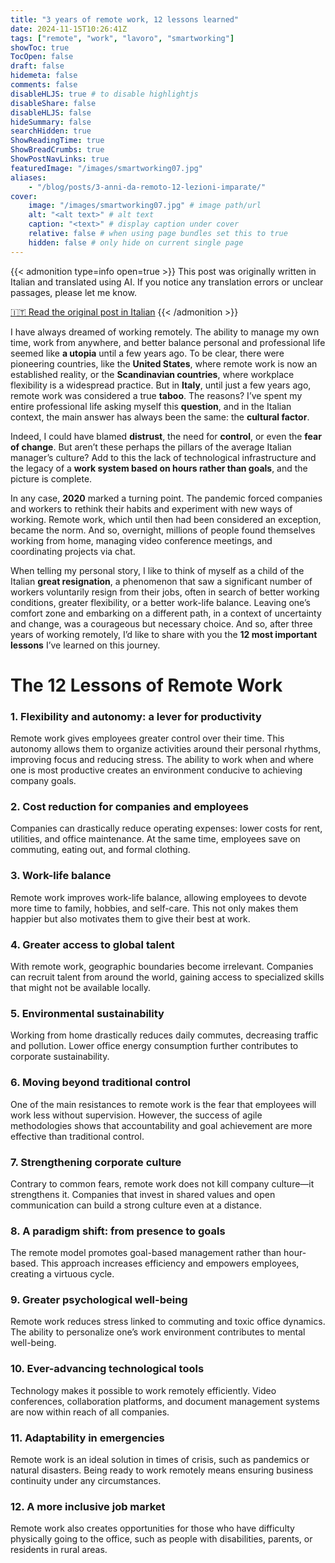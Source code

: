 ```yaml
---
title: "3 years of remote work, 12 lessons learned"
date: 2024-11-15T10:26:41Z
tags: ["remote", "work", "lavoro", "smartworking"]
showToc: true
TocOpen: false
draft: false
hidemeta: false
comments: false
disableHLJS: true # to disable highlightjs
disableShare: false
disableHLJS: false
hideSummary: false
searchHidden: true
ShowReadingTime: true
ShowBreadCrumbs: true
ShowPostNavLinks: true
featuredImage: "/images/smartworking07.jpg"
aliases: 
    - "/blog/posts/3-anni-da-remoto-12-lezioni-imparate/"
cover:
    image: "/images/smartworking07.jpg" # image path/url
    alt: "<alt text>" # alt text
    caption: "<text>" # display caption under cover
    relative: false # when using page bundles set this to true
    hidden: false # only hide on current single page
---
```

{{< admonition type=info open=true >}}
This post was originally written in Italian and translated using AI. If you notice any translation errors or unclear passages, please let me know.

[🇮🇹 Read the original post in Italian](/3-anni-da-remoto-12-lezioni-imparate/)
{{< /admonition >}}


I have always dreamed of working remotely. The ability to manage my own time, work from anywhere, and better balance personal and professional life seemed like **a utopia** until a few years ago. To be clear, there were pioneering countries, like the **United States**, where remote work is now an established reality, or the **Scandinavian countries**, where workplace flexibility is a widespread practice. But in **Italy**, until just a few years ago, remote work was considered a true **taboo**. The reasons? I’ve spent my entire professional life asking myself this **question**, and in the Italian context, the main answer has always been the same: the **cultural factor**.

Indeed, I could have blamed **distrust**, the need for **control**, or even the **fear of change**. But aren’t these perhaps the pillars of the average Italian manager’s culture? Add to this the lack of technological infrastructure and the legacy of a **work system based on hours rather than goals**, and the picture is complete.

In any case, **2020** marked a turning point. The pandemic forced companies and workers to rethink their habits and experiment with new ways of working. Remote work, which until then had been considered an exception, became the norm. And so, overnight, millions of people found themselves working from home, managing video conference meetings, and coordinating projects via chat.

When telling my personal story, I like to think of myself as a child of the Italian **great resignation**, a phenomenon that saw a significant number of workers voluntarily resign from their jobs, often in search of better working conditions, greater flexibility, or a better work-life balance. Leaving one’s comfort zone and embarking on a different path, in a context of uncertainty and change, was a courageous but necessary choice. And so, after three years of working remotely, I’d like to share with you the **12 most important lessons** I’ve learned on this journey.

# The 12 Lessons of Remote Work

### 1. Flexibility and autonomy: a lever for productivity

Remote work gives employees greater control over their time. This autonomy allows them to organize activities around their personal rhythms, improving focus and reducing stress. The ability to work when and where one is most productive creates an environment conducive to achieving company goals.

### 2. Cost reduction for companies and employees

Companies can drastically reduce operating expenses: lower costs for rent, utilities, and office maintenance. At the same time, employees save on commuting, eating out, and formal clothing.

### 3. Work-life balance

Remote work improves work-life balance, allowing employees to devote more time to family, hobbies, and self-care. This not only makes them happier but also motivates them to give their best at work.

### 4. Greater access to global talent

With remote work, geographic boundaries become irrelevant. Companies can recruit talent from around the world, gaining access to specialized skills that might not be available locally.

### 5. Environmental sustainability

Working from home drastically reduces daily commutes, decreasing traffic and pollution. Lower office energy consumption further contributes to corporate sustainability.

### 6. Moving beyond traditional control

One of the main resistances to remote work is the fear that employees will work less without supervision. However, the success of agile methodologies shows that accountability and goal achievement are more effective than traditional control.

### 7. Strengthening corporate culture

Contrary to common fears, remote work does not kill company culture—it strengthens it. Companies that invest in shared values and open communication can build a strong culture even at a distance.

### 8. A paradigm shift: from presence to goals

The remote model promotes goal-based management rather than hour-based. This approach increases efficiency and empowers employees, creating a virtuous cycle.

### 9. Greater psychological well-being

Remote work reduces stress linked to commuting and toxic office dynamics. The ability to personalize one’s work environment contributes to mental well-being.

### 10. Ever-advancing technological tools

Technology makes it possible to work remotely efficiently. Video conferences, collaboration platforms, and document management systems are now within reach of all companies.

### 11. Adaptability in emergencies

Remote work is an ideal solution in times of crisis, such as pandemics or natural disasters. Being ready to work remotely means ensuring business continuity under any circumstances.

### 12. A more inclusive job market

Remote work also creates opportunities for those who have difficulty physically going to the office, such as people with disabilities, parents, or residents in rural areas.


